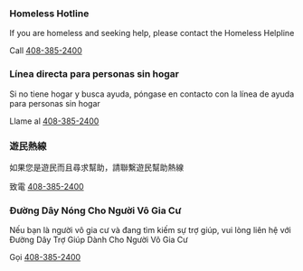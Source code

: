 <RenderIf language="default">

### Homeless Hotline

If you are homeless and seeking help, please contact the Homeless Helpline

Call [408-385-2400](tel:+1-408-385-2400)

</RenderIf>
<RenderIf language="es">

### Línea directa para personas sin hogar

Si no tiene hogar y busca ayuda, póngase en contacto con la línea de ayuda para personas sin hogar

Llame al [408-385-2400](tel:+1-408-385-2400)

</RenderIf>
<RenderIf language="zh">

### 遊民熱線

如果您是遊民而且尋求幫助，請聯繫遊民幫助熱線

致電 [408-385-2400](tel:+1-408-385-2400)

</RenderIf>
<RenderIf language="vi">

### Đường Dây Nóng Cho Người Vô Gia Cư

Nếu bạn là người vô gia cư và đang tìm kiếm sự trợ giúp, vui lòng liên hệ với Đường Dây Trợ Giúp Dành Cho Người Vô Gia Cư

Gọi [408-385-2400](tel:+1-408-385-2400)

</RenderIf>
